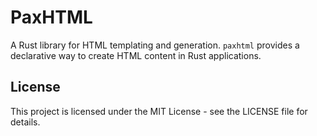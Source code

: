 # PaxHTML

A Rust library for HTML templating and generation. `paxhtml` provides a declarative way to create HTML content in Rust applications.

## License

This project is licensed under the MIT License - see the LICENSE file for details.
